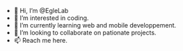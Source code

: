 - 👋 Hi, I’m @EgleLab
- 👀 I’m interested in coding.
- 🌱 I’m currently learning web and mobile developpement.
- 💞️ I’m looking to collaborate on pationate projects.
- 📫 Reach me here.

<!---
EgleLab/EgleLab is a ✨ special ✨ repository because its `README.md` (this file) appears on your GitHub profile.
You can click the Preview link to take a look at your changes.
--->
